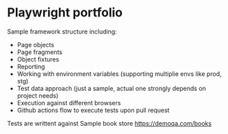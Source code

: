 # Playwright portfolio
Sample framework structure including:
- Page objects
- Page fragments
- Object fixtures
- Reporting
- Working with environment variables (supporting multiplie envs like prod, stg)
- Test data approach (just a sample, actual one strongly depends on project needs)
- Execution against different browsers
- Github actions flow to execute tests upon pull request

Tests are writtent against Sample book store https://demoqa.com/books

